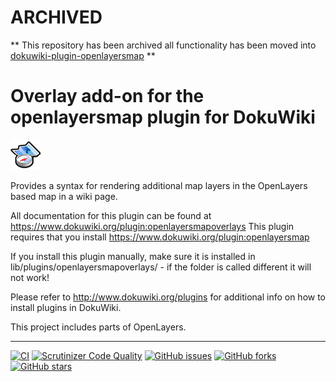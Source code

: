# ARCHIVED

** This repository has been archived all functionality has been moved into [dokuwiki-plugin-openlayersmap](https://github.com/mprins/dokuwiki-plugin-openlayersmap) **

# Overlay add-on for the openlayersmap plugin for DokuWiki

![logo](https://raw.githubusercontent.com/mprins/dokuwiki-plugin-openlayersmap/master/logo.gif)

Provides a syntax for rendering additional map layers in the OpenLayers based map in a wiki page.

All documentation for this plugin can be found at https://www.dokuwiki.org/plugin:openlayersmapoverlays
This plugin requires that you install https://www.dokuwiki.org/plugin:openlayersmap

If you install this plugin manually, make sure it is installed in
lib/plugins/openlayersmapoverlays/ - if the folder is called different it will not work!

Please refer to http://www.dokuwiki.org/plugins for additional info on how to install plugins in DokuWiki.

This project includes parts of OpenLayers.

----
[![CI](https://github.com/mprins/dokuwiki-plugin-openlayersmapoverlays/actions/workflows/CI.yml/badge.svg)](https://github.com/mprins/dokuwiki-plugin-openlayersmapoverlays/actions/workflows/CI.yml)
[![Scrutinizer Code Quality](https://scrutinizer-ci.com/g/mprins/dokuwiki-plugin-openlayersmapoverlays/badges/quality-score.png?b=master)](https://scrutinizer-ci.com/g/mprins/dokuwiki-plugin-openlayersmapoverlays/?branch=master)
[![GitHub issues](https://img.shields.io/github/issues/mprins/dokuwiki-plugin-openlayersmapoverlays.svg)](https://github.com/mprins/dokuwiki-plugin-openlayersmapoverlays/issues)
[![GitHub forks](https://img.shields.io/github/forks/mprins/dokuwiki-plugin-openlayersmapoverlays.svg)](https://github.com/mprins/dokuwiki-plugin-openlayersmapoverlays/network)
[![GitHub stars](https://img.shields.io/github/stars/mprins/dokuwiki-plugin-openlayersmapoverlays.svg)](https://github.com/mprins/dokuwiki-plugin-openlayersmapoverlays/stargazers)
